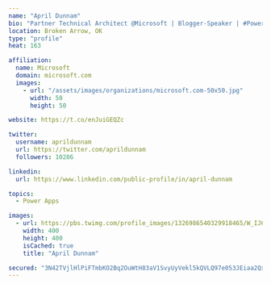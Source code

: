 ```yaml
---
name: "April Dunnam"
bio: "Partner Technical Architect @Microsoft | Blogger-Speaker | #PowerApps, #PowerAutomate, #Office365, #SharePoint | #WIT | #Karaoke Queen"
location: Broken Arrow, OK
type: "profile"
heat: 163

affiliation:
  name: Microsoft
  domain: microsoft.com
  images:
    - url: "/assets/images/organizations/microsoft.com-50x50.jpg"
      width: 50
      height: 50

website: https://t.co/enJuiGEQZc

twitter:
  username: aprildunnam
  url: https://twitter.com/aprildunnam
  followers: 10286

linkedin:
  url: https://www.linkedin.com/public-profile/in/april-dunnam

topics:
  - Power Apps

images:
  - url: https://pbs.twimg.com/profile_images/1326986540329918465/W_IJ6Ih2_400x400.jpg
    width: 400
    height: 400
    isCached: true
    title: "April Dunnam"

secured: "3N42TVjlHlPiFTmbKO2Bq2OuWtH83aV1SvyUyVekl5kQVLQ97e053JEiaa2QxqSQYotOPv/04XSqudwGUT4F5L8YPtghkqnlauohENy63S9iIOhwjJ9fsv9QkAKqvCw3xVlIiYsaRInXy+ahUb3F++47VYuv/Fwe5cx+UzaEDx3I05u/gZPY8/prMNbi+e1UJdp+rEOl0Ock80aM/SLdSHn/0LHPi8v8PBVvc2ke/GvwBENa6XQ3Pd1AUCXJfpgwBOX/+1POdKFLC6sTdCijEK6fCTg5zPZIL61cLEcxXpAaSs3bEuh7dq3uh/Cxngfa/jm6FZc6y21NguL3ZatFtzkuAv7o3kNfhMkaeYREdV9FiT/9H2rFqS/ne2WqnK56X4MlQbqqDWR/t7+6YgD+coD9ohfU0rJI69Ayl401y0E=;/TZb1b/69cz7PvKHuEGoDg=="
---
```


